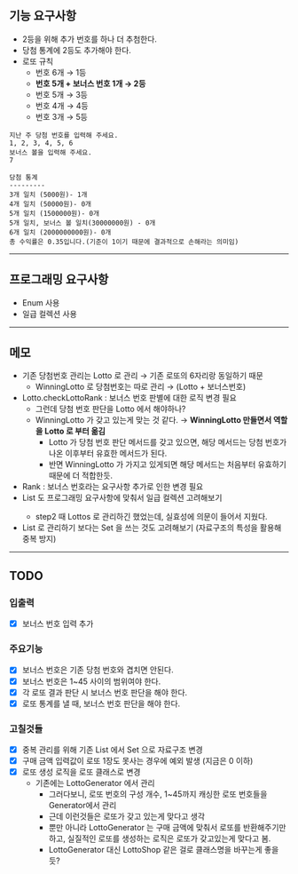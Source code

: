 ## 기능 요구사항
- 2등을 위해 추가 번호를 하나 더 추첨한다.
- 당첨 통계에 2등도 추가해야 한다.
- 로또 규칙
  - 번호 6개 → 1등 
  - **번호 5개 + 보너스 번호 1개 → 2등**
  - 번호 5개 → 3등
  - 번호 4개 → 4등
  - 번호 3개 → 5등
```
지난 주 당첨 번호를 입력해 주세요.
1, 2, 3, 4, 5, 6
보너스 볼을 입력해 주세요.
7

당첨 통계
---------
3개 일치 (5000원)- 1개
4개 일치 (50000원)- 0개
5개 일치 (1500000원)- 0개
5개 일치, 보너스 볼 일치(30000000원) - 0개
6개 일치 (2000000000원)- 0개
총 수익률은 0.35입니다.(기준이 1이기 때문에 결과적으로 손해라는 의미임)
```
---
## 프로그래밍 요구사항
- Enum 사용
- 일급 컬렉션 사용
---
## 메모
- 기존 당첨번호 관리는 Lotto 로 관리 → 기존 로또의 6자리랑 동일하기 때문
  - WinningLotto 로 당첨번호는 따로 관리 → (Lotto + 보너스번호)
- Lotto.checkLottoRank : 보너스 번호 판별에 대한 로직 변경 필요
  - 그런데 당첨 번호 판단을 Lotto 에서 해야하나?
  - WinningLotto 가 갖고 있는게 맞는 것 같다. → **WinningLotto 만들면서 역할을 Lotto 로 부터 옮김**
    - Lotto 가 당첨 번호 판단 메서드를 갖고 있으면, 해당 메서드는 당첨 번호가 나온 이후부터 유효한 메서드가 된다.
    - 반면 WinningLotto 가 가지고 있게되면 해당 메서드는 처음부터 유효하기 때문에 더 적합한듯.
- Rank : 보너스 번호라는 요구사항 추가로 인한 변경 필요
- List<Lotto> 도 프로그래밍 요구사항에 맞춰서 일급 컬렉션 고려해보기
  - step2 때 Lottos 로 관리하긴 했었는데, 실효성에 의문이 들어서 지웠다.
- List 로 관리하기 보다는 Set 을 쓰는 것도 고려해보기 (자료구조의 특성을 활용해 중복 방지)
---
## TODO
### 입출력
- [x] 보너스 번호 입력 추가
### 주요기능
- [x] 보너스 번호은 기존 당첨 번호와 겹치면 안된다.
- [x] 보너스 번호은 1~45 사이의 범위여야 한다.
- [x] 각 로또 결과 판단 시 보너스 번호 판단을 해야 한다.
- [x] 로또 통계를 낼 때, 보너스 번호 판단을 해야 한다.
### 고칠것들
- [x] 중복 관리를 위해 기존 List 에서 Set 으로 자료구조 변경
- [x] 구매 금액 입력값이 로또 1장도 못사는 경우에 예외 발생 (지금은 0 이하)
- [x] 로또 생성 로직을 로또 클래스로 변경
  - 기존에는 LottoGenerator 에서 관리
    - 그러다보니, 로또 번호의 구성 개수, 1~45까지 캐싱한 로또 번호들을 Generator에서 관리
    - 근데 이런것들은 로또가 갖고 있는게 맞다고 생각
    - 뿐만 아니라 LottoGenerator 는 구매 금액에 맞춰서 로또를 반환해주기만 하고, 실질적인 로또를 생성하는 로직은 로또가 갖고있는게 맞다고 봄.
    - LottoGenerator 대신 LottoShop 같은 걸로 클래스명을 바꾸는게 좋을듯?
